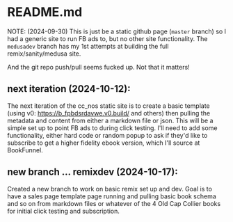 # README.md

NOTE: (2024-09-30) This is just be a static github page (`master` branch) so I had a generic site to run FB ads to, but no other site functionality. The `medusadev` branch has my 1st attempts at building the full remix/sanity/medusa site.

And the git repo push/pull seems fucked up. Not that it matters!

## next iteration (2024-10-12):

The next iteration of the cc_nos static site is to create a basic template (using v0: https://b_fpbdsrdavwe.v0.build/ and others) then pulling the metadata and content from either a markdown file or json. This will be a simple set up to point FB ads to during click testing. I'll need to add some functionality, either hard code or random popup to ask if they'd like to subscribe to get a higher fidelity ebook version, which I'll source at BookFunnel.

## new branch ... remixdev (2024-10-17):

Created a new branch to work on basic remix set up and dev. Goal is to have a sales page template page running and pulling basic book schema and so on from markdown files or whatever of the 4 Old Cap Collier books for initial click testing and subscription.
